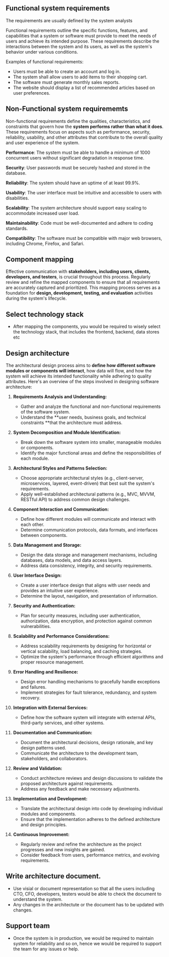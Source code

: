 ## Functional system requirements

The requirements are usually defined by the system analysts

Functional requirements outline the specific functions, features, and capabilities that a system or software must provide to meet the needs of users and achieve its intended purpose. These requirements describe the interactions between the system and its users, as well as the system's behavior under various conditions.

Examples of functional requirements:

- Users must be able to create an account and log in.
- The system shall allow users to add items to their shopping cart.
- The software must generate monthly sales reports.
- The website should display a list of recommended articles based on user preferences.

## Non-Functional system requirememts

Non-functional requirements define the qualities, characteristics, and constraints that govern how the **system performs rather than what it does**. These requirements focus on aspects such as performance, security, reliability, usability, and other attributes that contribute to the overall quality and user experience of the system.

**Performance**: The system must be able to handle a minimum of 1000 concurrent users without significant degradation in response time.

**Security**: User passwords must be securely hashed and stored in the database.

**Reliability**: The system should have an uptime of at least 99.9%.

**Usability**: The user interface must be intuitive and accessible to users with disabilities.

**Scalability**: The system architecture should support easy scaling to accommodate increased user load.

**Maintainability**: Code must be well-documented and adhere to coding standards.

**Compatibility**: The software must be compatible with major web browsers, including Chrome, Firefox, and Safari.

## Component mapping

Effective communication with **stakeholders, including users, clients, developers, and testers**, is crucial throughout this process. Regularly review and refine the mapped components to ensure that all requirements are accurately captured and prioritized. This mapping process serves as a foundation for **design, development, testing, and evaluation** activities during the system's lifecycle.

## Select technology stack 

- After mapping the components, you would be required to wisely select the technology stack, that includes the frontend, backend, data stores etc

## Design architecture

The architectural design process aims to **define how different software modules or components will interact**, how data will flow, and how the system will achieve its intended functionality while adhering to quality attributes. Here's an overview of the steps involved in designing software architecture:

1. **Requirements Analysis and Understanding:**
   
      - Gather and analyze the functional and non-functional requirements of the software system.
      - Understand the **user needs, business goals, and technical constraints **that the architecture must address.

2. **System Decomposition and Module Identification:**

      - Break down the software system into smaller, manageable modules or components.
      - Identify the major functional areas and define the responsibilities of each module.

3. **Architectural Styles and Patterns Selection:**
   
      - Choose appropriate architectural styles (e.g., client-server, microservices, layered, event-driven) that best suit the system's requirements.
      - Apply well-established architectural patterns (e.g., MVC, MVVM, RESTful API) to address common design challenges.

4. **Component Interaction and Communication:**
   
      - Define how different modules will communicate and interact with each other.
      - Determine communication protocols, data formats, and interfaces between components.

5. **Data Management and Storage:**
   
      - Design the data storage and management mechanisms, including databases, data models, and data access layers.
      - Address data consistency, integrity, and security requirements.

6. **User Interface Design:**
   
      - Create a user interface design that aligns with user needs and provides an intuitive user experience.
      - Determine the layout, navigation, and presentation of information.

7. **Security and Authentication:**
      
      - Plan for security measures, including user authentication, authorization, data encryption, and protection against common vulnerabilities.

8. **Scalability and Performance Considerations:**
   
      - Address scalability requirements by designing for horizontal or vertical scalability, load balancing, and caching strategies.
      - Optimize the system's performance through efficient algorithms and proper resource management.

9.  **Error Handling and Resilience:**
   
       - Design error handling mechanisms to gracefully handle exceptions and failures.
       - Implement strategies for fault tolerance, redundancy, and system recovery.

10. **Integration with External Services:**

    - Define how the software system will integrate with external APIs, third-party services, and other systems.

11. **Documentation and Communication:**
      
      - Document the architectural decisions, design rationale, and key design patterns used.
      - Communicate the architecture to the development team, stakeholders, and collaborators.

12. **Review and Validation:**
   
      - Conduct architecture reviews and design discussions to validate the proposed architecture against requirements.
      - Address any feedback and make necessary adjustments.

13. **Implementation and Development:**
   
    - Translate the architectural design into code by developing individual modules and components.
    - Ensure that the implementation adheres to the defined architecture and design principles.

14. **Continuous Improvement:**
    
    - Regularly review and refine the architecture as the project progresses and new insights are gained.
    - Consider feedback from users, performance metrics, and evolving requirements.

## Write architecture document. 

- Use visial or document representation so that all the users including CTO, CFO, developers, testers would be able to check the document to understand the system.
- Any changes in the architectute or the document has to be updated with changes.

## Support team 

- Once the system is in production, we would be required to maintain system for reliability and so on, hence we would be required to support the team for any issues or help. 